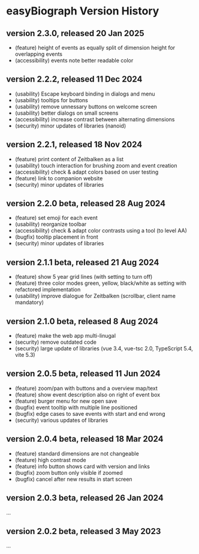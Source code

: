 # easyBiograph Version History

## version 2.3.0, released 20 Jan 2025

* (feature) height of events as equally split of dimension height for overlapping events
* (accessibility) events note better readable color

## version 2.2.2, released 11 Dec 2024

* (usability) Escape keyboard binding in dialogs and menu
* (usability) tooltips for buttons
* (usability) remove unnessary buttons on welcome screen
* (usability) better dialogs on small screens
* (accessibility) increase contrast between alternating dimensions
* (security) minor updates of libraries (nanoid)

## version 2.2.1, released 18 Nov 2024

* (feature) print content of Zeitbalken as a list
* (usability) touch interaction for brushing zoom and event creation
* (accessibility) check & adapt colors based on user testing
* (feature) link to companion website
* (security) minor updates of libraries

## version 2.2.0 beta, released 28 Aug 2024

* (feature) set emoji for each event
* (usability) reorganize toolbar
* (accessibility) check & adapt color contrasts using a tool (to level AA)
* (bugfix) tooltip placement in front
* (security) minor updates of libraries

## version 2.1.1 beta, released 21 Aug 2024

* (feature) show 5 year grid lines (with setting to turn off)
* (feature) three color modes green, yellow, black/white as setting with refactored implementation
* (usability) improve dialogue for Zeitbalken (scrollbar, client name mandatory)

## version 2.1.0 beta, released 8 Aug 2024

* (feature) make the web app multi-linugal
* (security) remove outdated code
* (security) large update of libraries (vue 3.4, vue-tsc 2.0, TypeScript 5.4, vite 5.3)

## version 2.0.5 beta, released 11 Jun 2024

* (feature) zoom/pan with buttons and a overview map/text
* (feature) show event description also on right of event box
* (feature) burger menu for new open save
* (bugfix) event tooltip with multiple line positioned
* (bugfix) edge cases to save events with start and end wrong
* (security) various updates of libraries

## version 2.0.4 beta, released 18 Mar 2024

* (feature) standard dimensions are not changeable
* (feature) high contrast mode
* (feature) info button shows card with version and links
* (bugfix) zoom button only visible if zoomed
* (bugfix) cancel after new results in start screen

## version 2.0.3 beta, released 26 Jan 2024

...

## version 2.0.2 beta, released 3 May 2023

...
